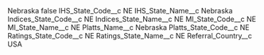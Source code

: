 <?xml version="1.0" encoding="UTF-8"?>
<CustomMetadata xmlns="http://soap.sforce.com/2006/04/metadata" xmlns:xsi="http://www.w3.org/2001/XMLSchema-instance" xmlns:xsd="http://www.w3.org/2001/XMLSchema">
    <label>Nebraska</label>
    <protected>false</protected>
    <values>
        <field>IHS_State_Code__c</field>
        <value xsi:type="xsd:string">NE</value>
    </values>
    <values>
        <field>IHS_State_Name__c</field>
        <value xsi:type="xsd:string">Nebraska</value>
    </values>
    <values>
        <field>Indices_State_Code__c</field>
        <value xsi:type="xsd:string">NE</value>
    </values>
    <values>
        <field>Indices_State_Name__c</field>
        <value xsi:type="xsd:string">NE</value>
    </values>
    <values>
        <field>MI_State_Code__c</field>
        <value xsi:type="xsd:string">NE</value>
    </values>
    <values>
        <field>MI_State_Name__c</field>
        <value xsi:type="xsd:string">NE</value>
    </values>
    <values>
        <field>Platts_Name__c</field>
        <value xsi:type="xsd:string">Nebraska</value>
    </values>
    <values>
        <field>Platts_State_Code__c</field>
        <value xsi:type="xsd:string">NE</value>
    </values>
    <values>
        <field>Ratings_State_Code__c</field>
        <value xsi:type="xsd:string">NE</value>
    </values>
    <values>
        <field>Ratings_State_Name__c</field>
        <value xsi:type="xsd:string">NE</value>
    </values>
    <values>
        <field>Referral_Country__c</field>
        <value xsi:type="xsd:string">USA</value>
    </values>
</CustomMetadata>
